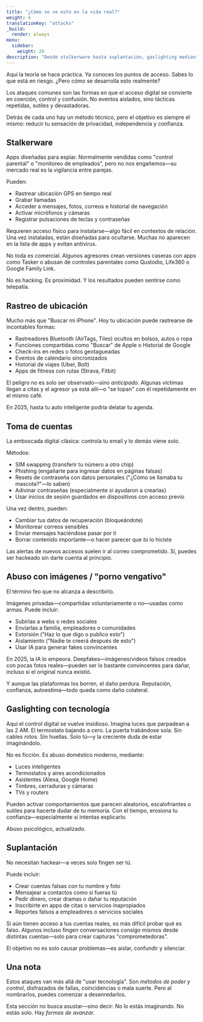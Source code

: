 ```yaml
---
title: "¿Cómo se ve esto en la vida real?"
weight: 4
translationKey: "attacks"
_build:
  render: always
menu:
  sidebar:
    weight: 20
description: "Desde stalkerware hasta suplantación, gaslighting mediante dispositivos inteligentes o usar tus fotos en tu contra—aquí la teoría se vuelve práctica."
---
```


Aquí la teoría se hace práctica. Ya conoces los puntos de acceso. Sabes lo que está en riesgo. ¿Pero cómo se desarrolla esto realmente?

Los ataques comunes son las formas en que el acceso digital se convierte en coerción, control y confusión. No eventos aislados, sino tácticas repetidas, sutiles y devastadoras.

Detrás de cada uno hay un método técnico, pero el objetivo es siempre el mismo: reducir tu sensación de privacidad, independencia y confianza.

## Stalkerware

Apps diseñadas para espiar. Normalmente vendidas como "control parental" o "monitoreo de empleados", pero no nos engañemos—su mercado real es la vigilancia entre parejas.

Pueden:

* Rastrear ubicación GPS en tiempo real
* Grabar llamadas
* Acceder a mensajes, fotos, correos e historial de navegación
* Activar micrófonos y cámaras
* Registrar pulsaciones de teclas y contraseñas

Requieren acceso físico para instalarse—algo fácil en contextos de relación. Una vez instaladas, están diseñadas para ocultarse. Muchas no aparecen en la lista de apps y evitan antivirus.

No toda es comercial. Algunos agresores crean versiones caseras con apps como Tasker o abusan de controles parentales como Qustodio, Life360 o Google Family Link.

No es hacking. Es proximidad. Y los resultados pueden sentirse como telepatía.

## Rastreo de ubicación

Mucho más que "Buscar mi iPhone". Hoy tu ubicación puede rastrearse de incontables formas:

* Rastreadores Bluetooth (AirTags, Tiles) ocultos en bolsos, autos o ropa
* Funciones compartidas como "Buscar" de Apple o Historial de Google
* Check-ins en redes o fotos geotagueadas
* Eventos de calendario sincronizados
* Historial de viajes (Uber, Bolt)
* Apps de fitness con rutas (Strava, Fitbit)

El peligro no es solo ser observado—sino *anticipado*.
Algunas víctimas llegan a citas y el agresor ya está allí—o "se topan" con él repetidamente en el mismo café.

En 2025, hasta tu auto inteligente podría delatar tu agenda.

## Toma de cuentas

La emboscada digital clásica: controla tu email y lo demás viene solo.

Métodos:

* SIM swapping (transferir tu número a otro chip)
* Phishing (engañarte para ingresar datos en páginas falsas)
* Resets de contraseña con datos personales ("¿Cómo se llamaba tu mascota?"—lo saben)
* Adivinar contraseñas (especialmente si ayudaron a crearlas)
* Usar inicios de sesión guardados en dispositivos con acceso previo

Una vez dentro, pueden:

* Cambiar tus datos de recuperación (bloqueándote)
* Monitorear correos sensibles
* Enviar mensajes haciéndose pasar por ti
* Borrar contenido importante—o hacer parecer que *tú* lo hiciste

Las alertas de nuevos accesos suelen ir al correo comprometido. Sí, puedes ser hackeado sin darte cuenta al principio.

## Abuso con imágenes / "porno vengativo"

El término feo que no alcanza a describirlo.

Imágenes privadas—compartidas voluntariamente o no—usadas como armas. Puede incluir:

* Subirlas a webs o redes sociales
* Enviarlas a familia, empleadores o comunidades
* Extorsión ("Haz lo que digo o publico esto")
* Aislamiento ("Nadie te creerá después de esto")
* Usar IA para generar fakes convincentes

En 2025, la IA lo empeora. Deepfakes—imágenes/videos falsos creados con pocas fotos reales—pueden ser lo bastante convincentes para dañar, incluso si el original nunca existió.

Y aunque las plataformas los borren, el daño perdura. Reputación, confianza, autoestima—todo queda como daño colateral.

## Gaslighting con tecnología

Aquí el control digital se vuelve insidioso.
Imagina luces que parpadean a las 2 AM. El termostato bajando a cero. La puerta trabándose sola. Sin cables rotos. Sin huellas. Solo tú—y la creciente duda de estar imaginándolo.

No es ficción. Es abuso doméstico moderno, mediante:

* Luces inteligentes
* Termostatos y aires acondicionados
* Asistentes (Alexa, Google Home)
* Timbres, cerraduras y cámaras
* TVs y routers

Pueden activar comportamientos que parecen aleatorios, escalofriantes o sutiles para hacerte dudar de tu memoria. Con el tiempo, erosiona tu confianza—especialmente si intentas explicarlo.

Abuso psicológico, actualizado.

## Suplantación

No necesitan hackear—a veces solo fingen ser tú.

Puede incluir:

* Crear cuentas falsas con tu nombre y foto
* Mensajear a contactos como si fueras tú
* Pedir dinero, crear dramas o dañar tu reputación
* Inscribirte en apps de citas o servicios inapropiados
* Reportes falsos a empleadores o servicios sociales

Si aún tienen acceso a tus cuentas reales, es más difícil probar qué es falso. Algunos incluso fingen conversaciones consigo mismos desde distintas cuentas—solo para crear capturas "comprometedoras".

El objetivo no es solo causar problemas—es aislar, confundir y silenciar.

## Una nota

Estos ataques van más allá de "usar tecnología". 
Son *métodos de poder y control*, disfrazados de fallas, coincidencias o mala suerte. Pero al nombrarlos, puedes comenzar a desenredarlos.

Esta sección no busca asustar—sino decir: 
No lo estás imaginando. No estás solo. Hay *formas de avanzar*.
